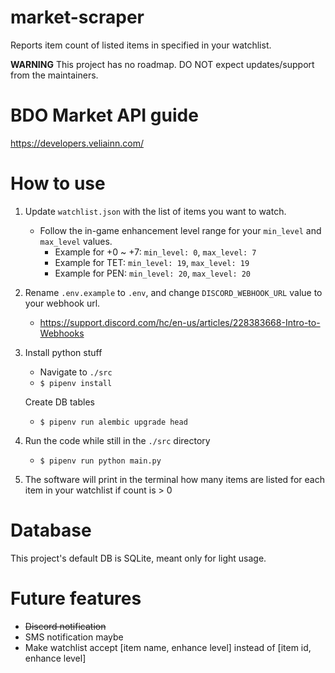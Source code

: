 # market-scraper
Reports item count of listed items in specified in your watchlist.

**WARNING**
This project has no roadmap. DO NOT expect updates/support from the maintainers.

# BDO Market API guide

https://developers.veliainn.com/

# How to use

1. Update `watchlist.json` with the list of items you want to watch.
    - Follow the in-game enhancement level range for your `min_level` and `max_level` values.
        - Example for +0 ~ +7: `min_level: 0`, `max_level: 7`
        - Example for TET: `min_level: 19`, `max_level: 19`
        - Example for PEN: `min_level: 20`, `max_level: 20`

2. Rename `.env.example` to `.env`, and change `DISCORD_WEBHOOK_URL` value to your webhook url.
    - https://support.discord.com/hc/en-us/articles/228383668-Intro-to-Webhooks

3. Install python stuff
    - Navigate to `./src`
    - `$ pipenv install`

    Create DB tables
    - `$ pipenv run alembic upgrade head`

4. Run the code while still in the `./src` directory
    - `$ pipenv run python main.py`

5. The software will print in the terminal how many items are listed for each item in your watchlist if count is > 0


# Database

This project's default DB is SQLite, meant only for light usage.


# Future features

- ~~Discord notification~~
- SMS notification maybe
- Make watchlist accept [item name, enhance level] instead of [item id, enhance level]
